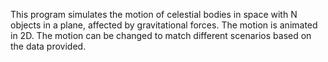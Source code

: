 This program simulates the motion of celestial bodies in space with N objects in a plane, affected by gravitational forces. The motion is animated in 2D. The motion can be changed to match different scenarios based on the data provided.
